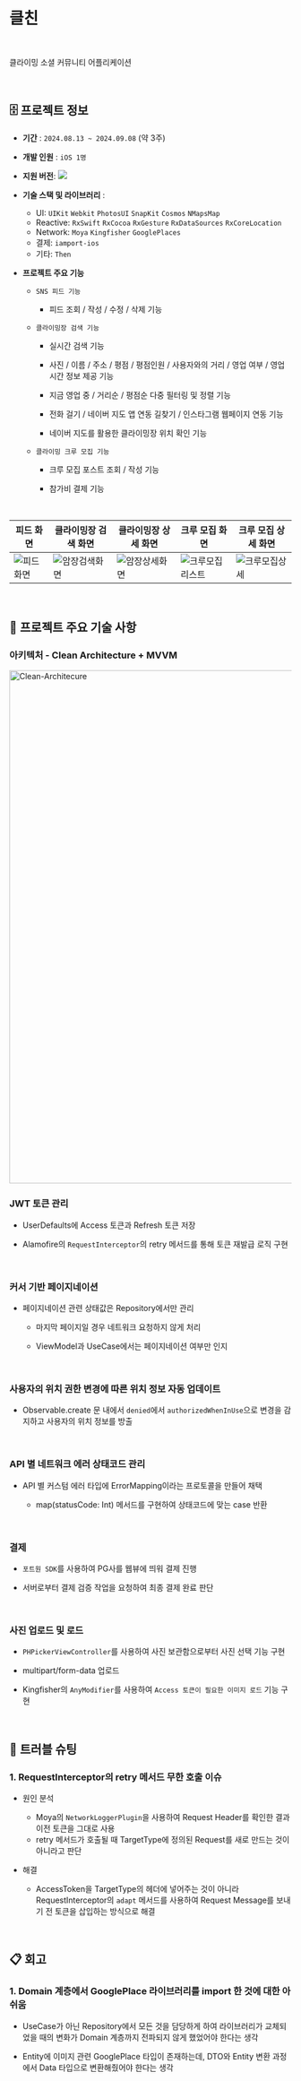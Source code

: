 # 클친
<br>

클라이밍 소셜 커뮤니티 어플리케이션

<br>

## 🗄️ 프로젝트 정보
- **기간** : `2024.08.13 ~ 2024.09.08` (약 3주)
- **개발 인원** : `iOS 1명`
- **지원 버전**: <img src="https://img.shields.io/badge/iOS-15.0+-black?logo=apple"/>
- **기술 스택 및 라이브러리** :      
  - UI: `UIKit` `Webkit` `PhotosUI` `SnapKit` `Cosmos` `NMapsMap`
  - Reactive: `RxSwift` `RxCocoa` `RxGesture` `RxDataSources` `RxCoreLocation`
  - Network: `Moya` `Kingfisher` `GooglePlaces`
  - 결제: `iamport-ios`
  - 기타: `Then`
- **프로젝트 주요 기능**

  - `SNS 피드 기능`
  
    - 피드 조회 / 작성 / 수정 / 삭제 기능
  
  - `클라이밍장 검색 기능`
      
      - 실시간 검색 기능
        
      - 사진 / 이름 / 주소 / 평점 / 평점인원 / 사용자와의 거리 / 영업 여부 / 영업 시간 정보 제공 기능
        
      - 지금 영업 중 / 거리순 / 평점순 다중 필터링 및 정렬 기능

      - 전화 걸기 / 네이버 지도 앱 연동 길찾기 / 인스타그램 웹페이지 연동 기능

      - 네이버 지도를 활용한 클라이밍장 위치 확인 기능
  
  - `클라이밍 크루 모집 기능`

    - 크루 모집 포스트 조회 / 작성 기능

    - 참가비 결제 기능

<br>


| 피드 화면 | 클라이밍장 검색 화면 | 클라이밍장 상세 화면 | 크루 모집 화면 | 크루 모집 상세 화면 |
|--|--|--|--|--|
|![피드화면](https://github.com/user-attachments/assets/96f1803f-6989-4293-90d3-2ee439361280)|![암장검색화면](https://github.com/user-attachments/assets/251ac67e-f186-4dc9-be7a-94c84e176b7d)|![암장상세화면](https://github.com/user-attachments/assets/86e150f9-4abc-4215-9804-b21fea25e06d)|![크루모집리스트](https://github.com/user-attachments/assets/715a46f6-de79-40b9-8a68-64b1eca6742b)|![크루모집상세](https://github.com/user-attachments/assets/144c09be-aea6-4823-9a89-43241276cdbd)|


<br>



## 🧰 프로젝트 주요 기술 사항

### 아키텍처 - Clean Architecture + MVVM
<img width="916" alt="Clean-Architecure" src="https://github.com/user-attachments/assets/1ea31654-2485-479e-b93d-75b73f29f749">

<br>

### JWT 토큰 관리

- UserDefaults에 Access 토큰과 Refresh 토큰 저장

- Alamofire의 `RequestInterceptor`의 retry 메서드를 통해 토큰 재발급 로직 구현

<br>


### 커서 기반 페이지네이션

- 페이지네이션 관련 상태값은 Repository에서만 관리

  - 마지막 페이지일 경우 네트워크 요청하지 않게 처리

  - ViewModel과 UseCase에서는 페이지네이션 여부만 인지

<br>

### 사용자의 위치 권한 변경에 따른 위치 정보 자동 업데이트 

- Observable.create 문 내에서 `denied`에서 `authorizedWhenInUse`으로 변경을 감지하고 사용자의 위치 정보를 방출

<br>

### API 별 네트워크 에러 상태코드 관리

- API 별 커스텀 에러 타입에 ErrorMapping이라는 프로토콜을 만들어 채택

  - map(statusCode: Int) 메서드를 구현하여 상태코드에 맞는 case 반환

<br>

### 결제

- `포트원 SDK`를 사용하여 PG사를 웹뷰에 띄워 결제 진행

- 서버로부터 결제 검증 작업을 요청하여 최종 결제 완료 판단

<br>

### 사진 업로드 및 로드

- `PHPickerViewController`를 사용하여 사진 보관함으로부터 사진 선택 기능 구현

- multipart/form-data 업로드

- Kingfisher의 `AnyModifier`를 사용하여 `Access 토큰이 필요한 이미지 로드` 기능 구현

<br>
  

## 🚨 트러블 슈팅

### 1. RequestInterceptor의 retry 메서드 무한 호출 이슈

- 원인 분석

  - Moya의 `NetworkLoggerPlugin`을 사용하여 Request Header를 확인한 결과 이전 토큰을 그대로 사용
  - retry 메서드가 호출될 때 TargetType에 정의된 Request를 새로 만드는 것이 아니라고 판단
 
- 해결

  - AccessToken을 TargetType의 헤더에 넣어주는 것이 아니라 RequestInterceptor의 `adapt` 메서드를 사용하여 Request Message를 보내기 전 토큰을 삽입하는 방식으로 해결

<br>

## 📋 회고

### 1. Domain 계층에서 GooglePlace 라이브러리를 import 한 것에 대한 아쉬움

- UseCase가 아닌 Repository에서 모든 것을 담당하게 하여 라이브러리가 교체되었을 때의 변화가 Domain 계층까지 전파되지 않게 했었어야 한다는 생각

- Entity에 이미지 관련 GooglePlace 타입이 존재하는데, DTO와 Entity 변환 과정에서 Data 타입으로 변환해줬어야 한다는 생각  

